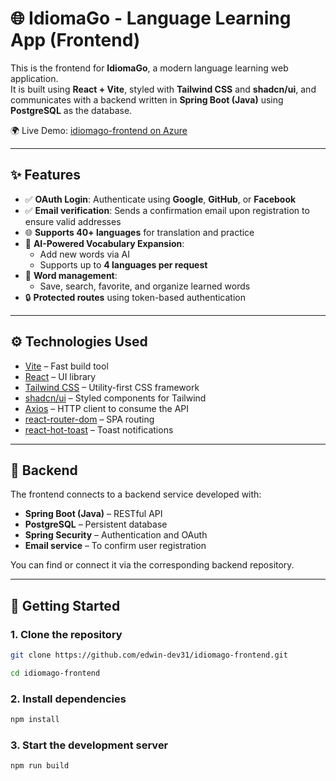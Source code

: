 # 🌐 IdiomaGo - Language Learning App (Frontend)

This is the frontend for **IdiomaGo**, a modern language learning web application.  
It is built using **React + Vite**, styled with **Tailwind CSS** and **shadcn/ui**, and communicates with a backend written in **Spring Boot (Java)** using **PostgreSQL** as the database.

🌍 Live Demo: [idiomago-frontend on Azure](https://delightful-field-0bf6cfa0f.2.azurestaticapps.net)

---

## ✨ Features

- ✅ **OAuth Login**: Authenticate using **Google**, **GitHub**, or **Facebook**
- ✅ **Email verification**: Sends a confirmation email upon registration to ensure valid addresses
- 🌐 **Supports 40+ languages** for translation and practice
- 🤖 **AI-Powered Vocabulary Expansion**:
  - Add new words via AI
  - Supports up to **4 languages per request**
- 🧠 **Word management**:
  - Save, search, favorite, and organize learned words
- 🔒 **Protected routes** using token-based authentication

---

## ⚙️ Technologies Used

- [Vite](https://vitejs.dev/) – Fast build tool
- [React](https://react.dev/) – UI library
- [Tailwind CSS](https://tailwindcss.com/) – Utility-first CSS framework
- [shadcn/ui](https://ui.shadcn.com/) – Styled components for Tailwind
- [Axios](https://axios-http.com/) – HTTP client to consume the API
- [react-router-dom](https://reactrouter.com/) – SPA routing
- [react-hot-toast](https://react-hot-toast.com/) – Toast notifications

---

## 🔧 Backend

The frontend connects to a backend service developed with:

- **Spring Boot (Java)** – RESTful API
- **PostgreSQL** – Persistent database
- **Spring Security** – Authentication and OAuth
- **Email service** – To confirm user registration

You can find or connect it via the corresponding backend repository.

---

## 🚀 Getting Started

### 1. Clone the repository

```bash
git clone https://github.com/edwin-dev31/idiomago-frontend.git

cd idiomago-frontend
```

### 2. Install dependencies

```bash
npm install
```

### 3. Start the development server
```bash
npm run build
```